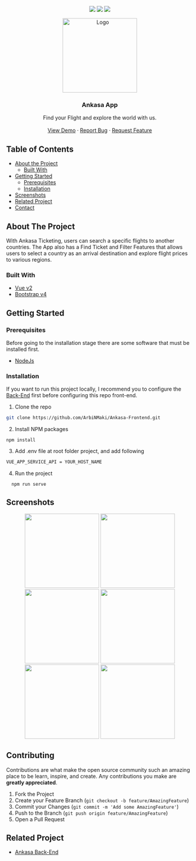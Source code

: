 <p align="center">
<img src="https://img.shields.io/github/repo-size/ArbiNMaki/Ankasa-Frontend?color=%20%236379f4&label=Repo%20SIZE&logo=%20%236379f4&logoColor=%20%236379f4&style=for-the-badge">
 <a href="https://vuejs.org/"><img src="https://img.shields.io/badge/Vue-v2-green?style=for-the-badge"></a>
 <a href="https://getbootstrap.com/docs/4.6/getting-started/introduction"><img src="https://img.shields.io/badge/Bootstrap-v4-lightgreen?style=for-the-badge"></a>
</p>

<p align="center">
  <a href="https://github.com/ArbiNMaki/Ankasa-Frontend">
    <img src="./screenshots/logo.png"  width="200px" alt="Logo" width="80">
  </a>

  <h3 align="center">Ankasa App</h3>

  <p align="center">
    Find your Flight and explore the world with us.
    <br />
    <br />
    <a href="https://ankasa.netlify.app">View Demo</a>
    ·
    <a href="https://github.com/ArbiNMaki/Ankasa-Frontend"">Report Bug</a>
    ·
    <a href="https://github.com/ArbiNMaki/Ankasa-Frontend">Request Feature</a>
  </p>
</p>

<!-- TABLE OF CONTENTS -->
## Table of Contents

* [About the Project](#about-the-project)
  * [Built With](#built-with)
* [Getting Started](#getting-started)
  * [Prerequisites](#prerequisites)
  * [Installation](#installation)
* [Screenshots](#screenshots)
* [Related Project](#related-project)
* [Contact](#contact)



<!-- ABOUT THE PROJECT -->
## About The Project


With Ankasa Ticketing, users can search a specific flights to another countries. The App also has a Find Ticket and Filter Features that allows users to select a country as an arrival destination and explore flight prices to various regions.

### Built With

* [Vue v2](https://vuejs.org/v2)
* [Bootstrap v4](https://getbootstrap.com/docs/4.6/getting-started/introduction/)


<!-- GETTING STARTED -->
## Getting Started

### Prerequisites

Before going to the installation stage there are some software that must be installed first.

* [NodeJs](https://nodejs.org/en/download/)

### Installation

If you want to run this project locally, I recommend you to configure the [Back-End](https://github.com/defri-ansyah/Ankasa-API) first before configuring this repo front-end.
1. Clone the repo
```sh
git clone https://github.com/ArbiNMaki/Ankasa-Frontend.git
```
 2. Install NPM packages
```
npm install
```
3. Add .env file at root folder project, and add following
```sh
VUE_APP_SERVICE_API = YOUR_HOST_NAME
```
4. Run the project
```
  npm run serve
```



<!-- ROADMAP -->
## Screenshots

<p align='center'>
  <span>
      <image width="200" src='./screenshots/profile.png' />
      <image width="200" src='./screenshots/search-result.png' />
      <image width="200" src='./screenshots/search-result2.png' />
      <image width="200" src='./screenshots/profile.png' />
      <image width="200" src='./screenshots/my-booking.png' />
      <image width="200" src='./screenshots/ticket.png' />
 </span>
</p>

<!-- CONTRIBUTING -->
## Contributing

Contributions are what make the open source community such an amazing place to be learn, inspire, and create. Any contributions you make are **greatly appreciated**.

1. Fork the Project
2. Create your Feature Branch (`git checkout -b feature/AmazingFeature`)
3. Commit your Changes (`git commit -m 'Add some AmazingFeature'`)
4. Push to the Branch (`git push origin feature/AmazingFeature`)
5. Open a Pull Request



## Related Project
- [Ankasa Back-End](https://github.com/defri-ansyah/Ankasa-API)
